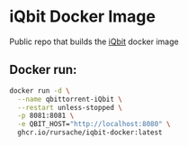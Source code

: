 # iQbit Docker Image
Public repo that builds the [iQbit](https://github.com/ntoporcov/iQbit/blob/master/server/README.md) docker image

## Docker run:
```sh
docker run -d \
  --name qbittorrent-iQbit \
  --restart unless-stopped \
  -p 8081:8081 \
  -e QBIT_HOST="http://localhost:8080" \
  ghcr.io/rursache/iqbit-docker:latest
```

